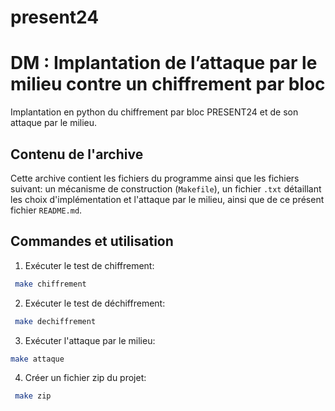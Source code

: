 # present24
# DM :  Implantation de l’attaque par le milieu contre un chiffrement par bloc

Implantation en python du chiffrement par bloc PRESENT24 et de son attaque par le milieu.

## Contenu de l'archive

Cette archive contient les fichiers du programme ainsi que les fichiers suivant: un mécanisme de construction (`Makefile`), un fichier `.txt` détaillant les choix d'implémentation et l'attaque par le milieu, ainsi que de ce présent fichier `README.md`.

## Commandes et utilisation

1. Exécuter le test de chiffrement:

```sh
 make chiffrement
```

2. Exécuter le test de déchiffrement:

```sh
 make dechiffrement
```

3. Exécuter l'attaque par le milieu:

```sh
make attaque
```

4. Créer un fichier zip du projet:

```sh
 make zip
```
